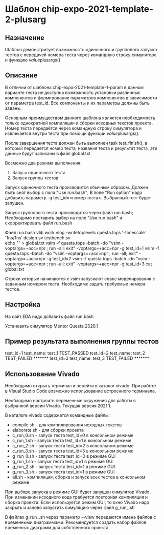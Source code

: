 # Шаблон chip-expo-2021-template-2-plusarg

## Назначение

Шаблон демонстритует возможность одиночного и группового запуска тестов с передачей номера теста через командную строку симулятора и функцию $value$plusargs()

## Описание

В отличии от шаблона chip-expo-2021-template-1-param в данном варианте теста не доступна возможность установки различных компонентов и формирование параметров компонентов в зависимости от параметра test_id. Все компоненты и их параметры должны быть заданы. 

Основным преимуществом данного шаблона является необходимость только однократной компиляции и сборки исходных текстов проекта. Номер теста передаётся через командную строку симулятора и извлекается внутри теста при помощи функции $value$plusargs().

После завершения теста должен быть выполнен task test_finish(), в который передаётся номер теста, названия теста и результат теста, эти данные будут записаны в файл global.txt

Возможно два режима выполнения:
1. Запуск одиночного теста.
2. Запуск группы тестов

Запуск одиночного теста производится обычным образом. Должен быть снят выбор с поля "Use run.bash"; В поле  "Run option" надо добавить параметр -g test_id=<номер теста>. Выбранный тест будет запущен.

Запуск группового теста производится через файл run.bash; Необходимо поставить выбор на поле "Use run.bash" и скорректировать файл run.bash

Файл run.bash
    vlib work 
    vlog -writetoplevels questa.tops '-timescale' '1ns/1ns' design.sv testbench.sv  
    echo "" > global.txt
    vsim -f questa.tops  -batch -do "vsim -voptargs=+acc=npr ; run -all; exit" -voptargs=+acc=npr -g test_id=1
    vsim -f questa.tops  -batch -do "vsim -voptargs=+acc=npr ; run -all; exit" -voptargs=+acc=npr -g test_id=2
    vsim -f questa.tops  -batch -do "vsim -voptargs=+acc=npr ; run -all; exit" -voptargs=+acc=npr -g test_id=3
    cat global.txt

Строки которые начинаются с vsim запускают сеанс моделирования с заданным номером теста. Необходимо задать требуемые номера тестов.

## Настройка 

На сайт EDA надо добавить файл run.bash 

Установить симулятор Mentor Questa 2020.1

## Пример результата выполнения группы тестов

test_id=1     test_name:          test_1         TEST_PASSED
test_id=2     test_name:          test_2         TEST_FAILED *******
test_id=3     test_name:          test_3         TEST_FAILED *******

## Использование Vivado

Необходимо открыть терминал и перейти в каталог vivado. При работе в Visual Studio Code возможно использование встроенного терминала.

Необходимо настроить переменные окружения для работы в выбранной версии Vivado. Текущая версия 2021.1.

В каталоге vivado содержатся командные файлы:

* compile.sh - для компилирования исходных текстов
* elaborate.sh  - для сборки проекта 
* c_run_0.sh - запуск теста test_id=0 в консольном режиме
* c_run_1.sh - запуск теста test_id=1 в консольном режиме
* c_run_2.sh - запуск теста test_id=2 в консольном режиме
* c_run_3.sh - запуск теста test_id=3 в консольном режиме
* g_run_0.sh - запуск теста test_id=0 в режиме GUI
* g_run_1.sh - запуск теста test_id=1 в режиме GUI
* g_run_2.sh - запуск теста test_id=1 в режиме GUI
* g_run_3.sh - запуск теста test_id=1 в режиме GUI
* all.sh - компиляция, сборка и запуск всех тестов в консольном режиме 

При выборе запуска в режиме GUI будет запущен симулятор Vivado.  
При изменении исходного кода требуется повторная компиляция и сборка проекта. 
Если используется режим GUI, то окно Vivado надо закрыть и заново запустить симуляцию через файл g_run_<x>.sh

В файлах g_run_<x>.sh через параметр --view передаются имена файлов с временными диаграммами. Рекомендуется создать набор файлов временных диаграмм для собственного проекта.




